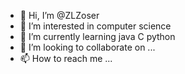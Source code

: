 - 👋 Hi, I’m @ZLZoser
- 👀 I’m interested in computer science
- 🌱 I’m currently learning java C python
- 💞️ I’m looking to collaborate on ...
- 📫 How to reach me ...

<!---
ZLZoser/ZLZoser is a ✨ special ✨ repository because its `README.md` (this file) appears on your GitHub profile.
You can click the Preview link to take a look at your changes.
--->
